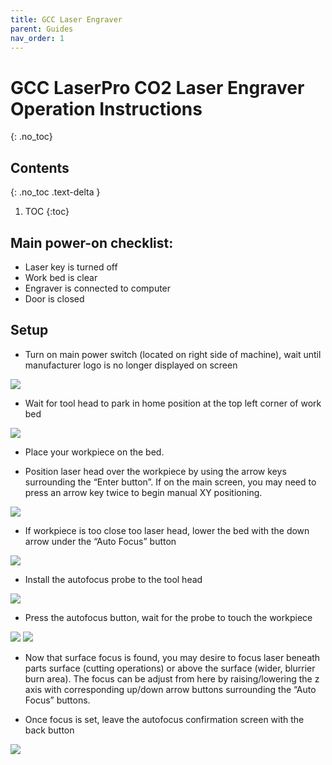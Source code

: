 ```yaml
---
title: GCC Laser Engraver
parent: Guides
nav_order: 1
---
```

# GCC LaserPro CO2 Laser Engraver Operation Instructions
{: .no_toc}

## Contents
{: .no_toc .text-delta }
1. TOC
{:toc}

## Main power-on checklist:
- Laser key is turned off
- Work bed is clear
- Engraver is connected to computer
- Door is closed

## Setup
- Turn on main power switch (located on right side of machine), wait until manufacturer logo is no longer displayed on screen
  
![](../../../assets/img/gcc/gcc1.png)

- Wait for tool head to park in home position at the top left corner of work bed

![](../../../assets/img/gcc/gcc2.png)

- Place your workpiece on the bed.

- Position laser head over the workpiece by using the arrow keys surrounding the “Enter button”. If on the main screen, you may need to press an arrow key twice to begin manual XY positioning.

![](../../../assets/img/gcc/gcc3.png)

- If workpiece is too close too laser head, lower the bed with the down arrow under the “Auto Focus” button

![](../../../assets/img/gcc/gcc4.png)

- Install the autofocus probe to the tool head

![](../../../assets/img/gcc/gcc5.png)

- Press the autofocus button, wait for the probe to touch the workpiece

![](../../../assets/img/gcc/gcc6.png) ![](../../../assets/img/gcc/gcc7.png)

- Now that surface focus is found, you may desire to focus laser beneath parts surface (cutting operations) or above the surface (wider, blurrier burn area). The focus can be adjust from here by raising/lowering the z axis with corresponding up/down arrow buttons surrounding the “Auto Focus” buttons.

- Once focus is set, leave the autofocus confirmation screen with the back button

![](../../../assets/img/gcc/gcc8.png)
